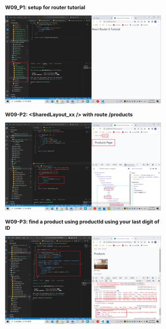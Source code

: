 ### W09_P1: setup for router tutorial

![](P1.png)

### W09-P2: <SharedLayout_xx /> with route /products

![](P2.png)

### W09-P3: find a product using productId using your last digit of ID

![](P3.png)
